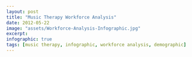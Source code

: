 ```yaml
---
layout: post
title: "Music Therapy Workforce Analysis"
date: 2012-05-22
image: "assets/Workforce-Analysis-Infographic.jpg"
excerpt: 
infographic: true
tags: [music therapy, infographic, workforce analysis, demographic]
---
```

